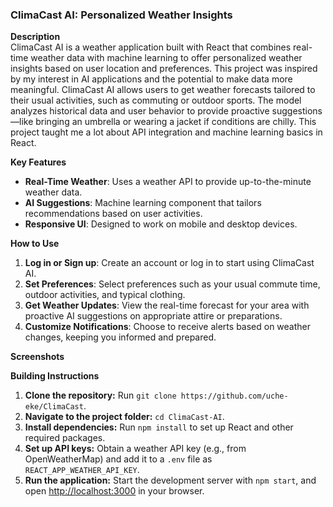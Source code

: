 
### ClimaCast AI: Personalized Weather Insights
**Description**  
ClimaCast AI is a weather application built with React that combines real-time weather data with machine learning to offer personalized weather insights based on user location and preferences. This project was inspired by my interest in AI applications and the potential to make data more meaningful. ClimaCast AI allows users to get weather forecasts tailored to their usual activities, such as commuting or outdoor sports. The model analyzes historical data and user behavior to provide proactive suggestions—like bringing an umbrella or wearing a jacket if conditions are chilly. This project taught me a lot about API integration and machine learning basics in React.

**Key Features**
- **Real-Time Weather**: Uses a weather API to provide up-to-the-minute weather data.
- **AI Suggestions**: Machine learning component that tailors recommendations based on user activities.
- **Responsive UI**: Designed to work on mobile and desktop devices.

**How to Use**
1. **Log in or Sign up**: Create an account or log in to start using ClimaCast AI.
2. **Set Preferences**: Select preferences such as your usual commute time, outdoor activities, and typical clothing.
3. **Get Weather Updates**: View the real-time forecast for your area with proactive AI suggestions on appropriate attire or preparations.
4. **Customize Notifications**: Choose to receive alerts based on weather changes, keeping you informed and prepared.

**Screenshots**


**Building Instructions**  
1. **Clone the repository:** Run `git clone https://github.com/uche-eke/ClimaCast`.
2. **Navigate to the project folder:** `cd ClimaCast-AI`.
3. **Install dependencies:** Run `npm install` to set up React and other required packages.
4. **Set up API keys:** Obtain a weather API key (e.g., from OpenWeatherMap) and add it to a `.env` file as `REACT_APP_WEATHER_API_KEY`.
5. **Run the application:** Start the development server with `npm start`, and open [http://localhost:3000](http://localhost:3000) in your browser.


